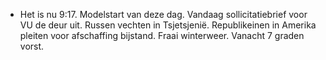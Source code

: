 - Het is nu 9:17. Modelstart van deze dag. Vandaag sollicitatiebrief voor VU de deur uit. Russen vechten in Tsjetsjenië. Republikeinen in Amerika pleiten voor afschaffing bijstand. Fraai winterweer. Vanacht 7 graden vorst.